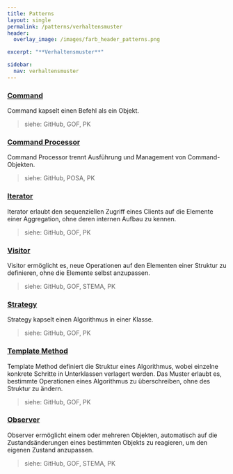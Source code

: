```yaml
---
title: Patterns
layout: single
permalink: /patterns/verhaltensmuster
header:
  overlay_image: /images/farb_header_patterns.png

excerpt: "**Verhaltensmuster**"

sidebar:
  nav: verhaltensmuster
---
```


### [Command](command)
Command kapselt einen Befehl als ein Objekt.

> siehe: GitHub, GOF, PK

### [Command Processor](commandprocessor)
Command Processor trennt Ausführung und Management von Command-Objekten.

> siehe: GitHub, POSA, PK

### [Iterator](iterator)
Iterator erlaubt den sequenziellen Zugriff eines Clients auf die Elemente einer Aggregation, ohne deren internen Aufbau zu kennen.

> siehe: GitHub, GOF, PK

### [Visitor](visitor)
Visitor ermöglicht es, neue Operationen auf den Elementen einer Struktur zu definieren, ohne die Elemente selbst anzupassen.

> siehe: GitHub, GOF, STEMA, PK

### [Strategy](strategy)
Strategy kapselt einen Algorithmus in einer Klasse.

> siehe: GitHub, GOF, PK

### [Template Method](templatemethod)
Template Method definiert die Struktur eines Algorithmus, wobei einzelne konkrete Schritte in Unterklassen verlagert werden. Das Muster erlaubt es, bestimmte Operationen eines Algorithmus zu überschreiben, ohne des Struktur zu ändern.

> siehe: GitHub, GOF, PK

### [Observer](observer)
Observer ermöglicht einem oder mehreren Objekten, automatisch auf die Zustandsänderungen eines bestimmten Objekts zu reagieren, um den eigenen Zustand anzupassen.

> siehe: GitHub, GOF, STEMA, PK

